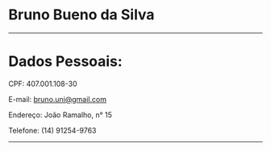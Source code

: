 # Bruno Bueno da Silva

---
# Dados Pessoais:

CPF: 407.001.108-30

E-mail: bruno.uni@gmail.com

Endereço: João Ramalho, n° 15

Telefone: (14) 91254-9763

---